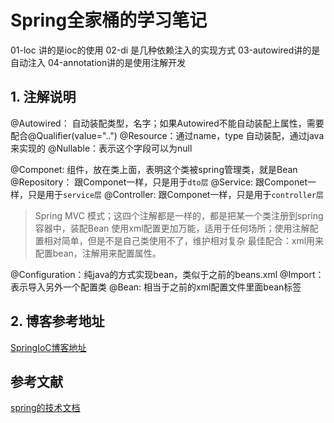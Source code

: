 # Spring全家桶的学习笔记
01-loc 讲的是ioc的使用
02-di 是几种依赖注入的实现方式
03-autowired讲的是自动注入
04-annotation讲的是使用注解开发


## 1. 注解说明
@Autowired： 自动装配类型，名字；如果Autowired不能自动装配上属性，需要配合@Qualifier(value="..")
@Resource：通过name，type 自动装配，通过java来实现的
@Nullable：表示这个字段可以为null

@Componet: 组件，放在类上面，表明这个类被spring管理类，就是Bean
@Repository： 跟Componet一样，只是用于`dto层`
@Service: 跟Componet一样，只是用于`service层`
@Controller: 跟Componet一样，只是用于`controller层`
> Spring MVC 模式；这四个注解都是一样的，都是把某一个类注册到spring容器中，装配Bean
> 使用xml配置更加万能，适用于任何场所；使用注解配置相对简单，但是不是自己类使用不了，维护相对复杂
> 最佳配合：xml用来配置bean，注解用来配置属性。

@Configuration：纯java的方式实现bean，类似于之前的beans.xml
@Import：表示导入另外一个配置类
@Bean: 相当于之前的xml配置文件里面bean标签

## 2. 博客参考地址
[SpringIoC博客地址](http://ljh.gold/spring-ioc/)
## 参考文献
[spring的技术文档](https://docs.spring.io/spring/docs/current/spring-framework-reference/core.html)



